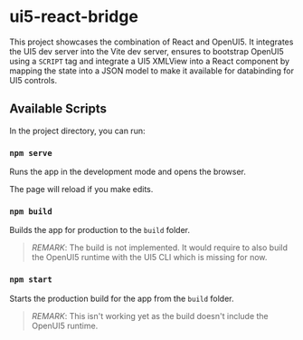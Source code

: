 # ui5-react-bridge

This project showcases the combination of React and OpenUI5. It integrates the UI5 dev server into the Vite dev server, ensures to bootstrap OpenUI5 using a `SCRIPT` tag and integrate a UI5 XMLView into a React component by mapping the state into a JSON model to make it available for databinding for UI5 controls.

## Available Scripts

In the project directory, you can run:

### `npm serve`

Runs the app in the development mode and opens the browser.<br />

The page will reload if you make edits.<br />

### `npm build`

Builds the app for production to the `build` folder.<br />

> *REMARK*: The build is not implemented. It would require to also build the OpenUI5 runtime with the UI5 CLI which is missing for now.<br />

### `npm start`

Starts the production build for the app from the `build` folder.<br />

> *REMARK*: This isn't working yet as the build doesn't include the OpenUI5 runtime.
